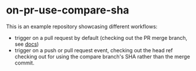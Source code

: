 # on-pr-use-compare-sha

This is an example repository showcasing different workflows:

* trigger on a pull request by default (checking out the PR merge branch, see [docs](https://help.github.com/en/actions/reference/events-that-trigger-workflows#pull-request-event-pull_request))
* trigger on a push or pull request event, checking out the head ref checking out for using the compare branch's SHA rather than the merge commit.
